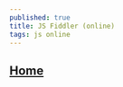 ```yaml
---
published: true
title: JS Fiddler (online)
tags: js online
---
```

## [Home](https://jsfiddle.net/gerardofurtado/o67wycnt/)

